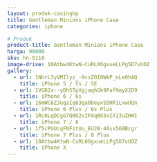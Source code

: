 ```yaml
---
layout: produk-casinghp
title: Gentleman Minions iPhone Case
categories: iphone

# Produk
product-title: Gentleman Minions iPhone Case
harga: 90000
sku: hn-5118
image-drive: 10Atbw4KtwN-CuRL0OgxueLLPg5D7vUOZ
gallery:
  - url: 1NhrL3yVMIlyz_-9csZOI0WkP_mLe0hAQ
    title: iPhone 5 / 5s / SE
  - url: 1VGD2x--yDhSTpXgjaqhGk9Paf9myX2D9
    title: iPhone 6 / 6s
  - url: 16mWC6ZJugzIq63ga0beyxS5HR1LxwUQn
    title: iPhone 6 Plus / 6s Plus
  - url: 1Rc0LqDCgG7Q0O2vIFAqBO3xIX13uZHWI
    title: iPhone 7 / 8
  - url: 1f5cPUUcqFNFitUu_EU2B-46sx568Bcgr
    title: iPhone 7 Plus / 8 Plus
  - url: 10Atbw4KtwN-CuRL0OgxueLLPg5D7vUOZ
    title: iPhone X
---
```

